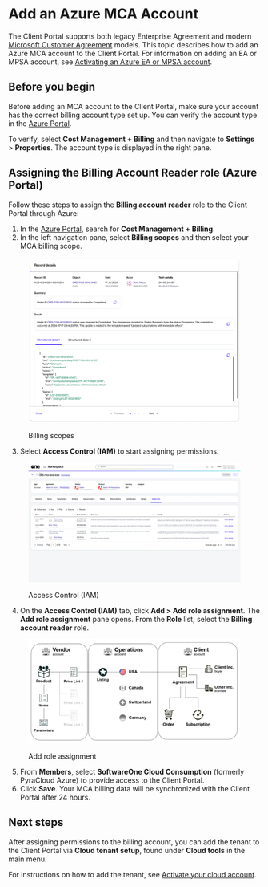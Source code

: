 # Add an Azure MCA Account

The Client Portal supports both legacy Enterprise Agreement and modern [Microsoft Customer Agreement](https://learn.microsoft.com/en-us/azure/cost-management-billing/understand/mca-overview) models. This topic describes how to add an Azure MCA account to the Client Portal. For information on adding an EA or MPSA account, see [Activating an Azure EA or MPSA account](activate-an-azure-ea-or-mpsa-account.md).

## Before you begin <a href="#before-you-start" id="before-you-start"></a>

Before adding an MCA account to the Client Portal, make sure your account has the correct billing account type set up. You can verify the account type in the [Azure Portal](https://portal.azure.com).&#x20;

To verify, select **Cost Management + Billing** and then navigate to **Settings** > **Properties**. The account type is displayed in the right pane.

## Assigning the Billing Account Reader role (Azure Portal)

Follow these steps to assign the **Billing account reader** role to the Client Portal through Azure:

1. In the [Azure Portal](https://portal.azure.com), search for **Cost Management + Billing**.
2. In the left navigation pane, select **Billing scopes** and then select your MCA billing scope.

<figure><img src="../../../../.gitbook/assets/image (1103).png" alt=""><figcaption><p>Billing scopes</p></figcaption></figure>

3. Select **Access Control (IAM)** to start assigning permissions.&#x20;

<figure><img src="../../../../.gitbook/assets/image (1102).png" alt=""><figcaption><p>Access Control (IAM)</p></figcaption></figure>

4. On the **Access Control (IAM)** tab, click **Add > Add role assignment**. The **Add role assignment** pane opens. From the **Role** list, select the **Billing account reader** role.

<figure><img src="../../../../.gitbook/assets/image (1100).png" alt=""><figcaption><p>Add role assignment</p></figcaption></figure>

5. From **Members**, select **SoftwareOne Cloud Consumption** (formerly PyraCloud Azure) to provide access to the Client Portal.
6. Click **Save**. Your MCA billing data will be synchronized with the Client Portal after 24 hours.

## Next steps

After assigning permissions to the billing account, you can add the tenant to the Client Portal via **Cloud tenant setup**, found under **Cloud tools** in the main menu.

For instructions on how to add the tenant, see [Activate your cloud account](activate-an-azure-ea-or-mpsa-account.md#activate-your-cloud-account).
